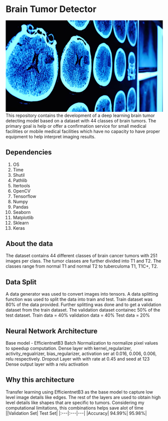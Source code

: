 # Brain Tumor Detector
![image](brain_tumor.jpg)
This repository contains the development of a deep learning brain tumor detecting model based on a dataset with 44 classes of brain tumors. The primary goal is help or offer a confirmation service for small medical facilities or mobile medical facilities which have no capacity to have proper equipment to help interpret imaging results.

## Dependencies
1. OS
2. Time
3. Shutil
4. Pathlib
5. Itertools
6. OpenCV
7. Tensorflow
8. Numpy
9. Pandas
10. Seaborn
11. Matplotlib
12. Sklearn
13. Keras


## About the data
The dataset contains 44 different classes of brain cancer tumors with 251 images per class. The tumor classes are further divided into T1 and T2. The classes range from normal T1 and normal T2 to  tuberculoma T1, T1C+, T2.

## Data Split
A data generator was used to convert images into tensors.
A data splitting function was used to split the data into train and test. Train dataset was 80% of the data provided.
Further splitting was done and to get a validation dataset from the train dataset. The validation dataset containec 50% of the test dataset.
Train data  = 40%
validation data = 40%
Test data = 20%


## Neural Network Architecture
Base model - EfficientnetB3
Batch Normalization to normalize pixel values to speedup computation.
Dense layer with kernel_regularizer, activity_regualrizer, bias_regularizer, activation ser at 0.016, 0.006, 0.006, relu respectively.
Dropout Layer with with rate at 0.45 and seed at 123
Dense output layer with a relu activation

## Why this architecture
Transfer learning using EfficientnetB3 as the base model to capture low level image details like edges.
The rest of the layers are used to obtain high level details like shapes that are specific to tumors. 
Considering my computational limitations, this combinations helps save alot of time
||Validation Set| Test Set|
|:---|:---|---|
|Accuracy| 94.99%| 95.98%|